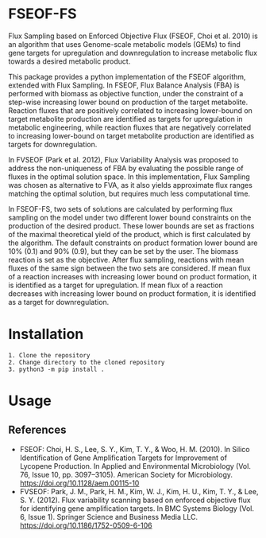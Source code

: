 # FSEOF-FS
Flux Sampling based on Enforced Objective Flux (FSEOF, Choi et al. 2010) is an algorithm that uses Genome-scale metabolic models (GEMs) to find gene targets for upregulation and downregulation to increase metabolic flux towards a desired metabolic product.

This package provides a python implementation of the FSEOF algorithm, extended with Flux Sampling. In FSEOF, Flux Balance Analysis (FBA) is performed with biomass as objective function, under the constraint of a step-wise increasing lower bound on production of the target metabolite. Reaction fluxes that are positively correlated to increasing lower-bound on target metabolite production are identified as targets for upregulation in metabolic engineering, while reaction fluxes that are negatively correlated to increasing lower-bound on target metabolite production are identified as targets for downregulation.

In FVSEOF (Park et al. 2012), Flux Variability Analysis was proposed to address the non-uniqueness of FBA by evaluating the possible range of fluxes in the optimal solution space. In this implementation, Flux Sampling was chosen as alternative to FVA, as it also yields approximate flux ranges matching the optimal solution, but requires much less computational time. 

In FSEOF-FS, two sets of solutions are calculated by performing flux sampling on the model under two different lower bound constraints on the production of the desired product. These lower bounds are set as fractions of the maximal theoretical yield of the product, which is first calculated by the algorithm. The default constraints on product formation lower bound are 10% (0.1) and 90% (0.9), but they can be set by the user. The biomass reaction is set as the objective. After flux sampling, reactions with mean fluxes of the same sign between the two sets are considered. If mean flux of a reaction increases with increasing lower bound on product formation, it is identified as a target for upregulation. If mean flux of a reaction decreases with increasing lower bound on product formation, it is identified as a target for downregulation.

# Installation

```
1. Clone the repository
2. Change directory to the cloned repository
3. python3 -m pip install .
```

# Usage

## References
 
* FSEOF: Choi, H. S., Lee, S. Y., Kim, T. Y., & Woo, H. M. (2010). In Silico Identification of Gene Amplification Targets for Improvement of Lycopene Production. In Applied and Environmental Microbiology (Vol. 76, Issue 10, pp. 3097–3105). American Society for Microbiology. https://doi.org/10.1128/aem.00115-10
* FVSEOF: Park, J. M., Park, H. M., Kim, W. J., Kim, H. U., Kim, T. Y., & Lee, S. Y. (2012). Flux variability scanning based on enforced objective flux for identifying gene amplification targets. In BMC Systems Biology (Vol. 6, Issue 1). Springer Science and Business Media LLC. https://doi.org/10.1186/1752-0509-6-106
